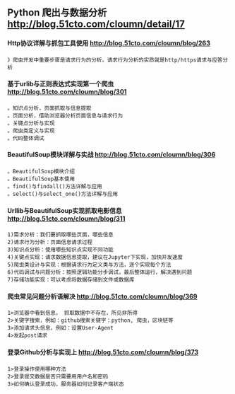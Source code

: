 ## Python 爬出与数据分析  http://blog.51cto.com/cloumn/detail/17


#### Http协议详解与抓包工具使用  http://blog.51cto.com/cloumn/blog/263
    》爬虫开发中重要步骤是请求行为的分析，请求行为分析的实质就是http/https请求与应答分析
    
    
#### 基于urlib与正则表达式实现第一个爬虫  http://blog.51cto.com/cloumn/blog/301
    。知识点分析，页面抓取与信息提取
    。页面分析，借助浏览器分析页面信息与请求行为
    。关键点分析与实现
    。爬虫类定义与实现
    。代码整体调试
    
#### BeautifulSoup模块详解与实战     http://blog.51cto.com/cloumn/blog/306
    。BeautifulSoup模块介绍
    。BeautifulSoup基本使用
    。find()与findall()方法详解与应用
    。select()与select_one()方法详解与应用
    
####  Urllib与BeautifulSoup实现抓取电影信息   http://blog.51cto.com/cloumn/blog/311 
    1)需求分析：我们要抓取哪些页面，哪些信息
    2)请求行为分析：页面信息请求过程
    3)知识点分析：使用哪些知识点实现不同功能
    4)关键点实现：请求数据信息提取，建议在Jupyter下实现，加快开发速度
    5)爬虫类设计与实现：根据请求行为定义类与方法，逐个实现每个方法
    6)代码调试与问题分析：按照逻辑功能分步调试，最后整体运行，解决遇到问题
    7)存储功能实现：可以考虑将数据存储到文件或数据库
    
#### 爬虫常见问题分析语解决  http://blog.51cto.com/cloumn/blog/369   
    1>浏览器中看到信息， 抓取数据中不存在，所见非所得
    2>关键字搜索，例如：github搜索关键字：python, 爬虫，区块链等
    3>添加请求头信息，例如：设置User-Agent
    4>发起post请求
    
#### 登录Github分析与实现上  http://blog.51cto.com/cloumn/blog/373
    1>登录操作使用哪种方法
    2>登录提交数据是否只需要用用户名和密码
    3>如何确认登录成功，服务器如何记录客户端状态
       
       
    
    
        


    